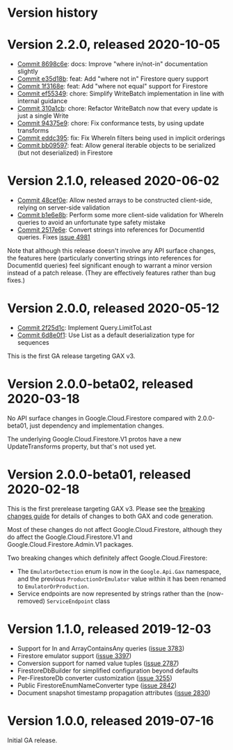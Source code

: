 # Version history

# Version 2.2.0, released 2020-10-05

- [Commit 8698c6e](https://github.com/googleapis/google-cloud-dotnet/commit/8698c6e): docs: Improve "where in/not-in" documentation slightly
- [Commit e35d18b](https://github.com/googleapis/google-cloud-dotnet/commit/e35d18b): feat: Add "where not in" Firestore query support
- [Commit 1f3168e](https://github.com/googleapis/google-cloud-dotnet/commit/1f3168e): feat: Add "where not equal" support for Firestore
- [Commit ef55349](https://github.com/googleapis/google-cloud-dotnet/commit/ef55349): chore: Simplify WriteBatch implementation in line with internal guidance
- [Commit 310a1cb](https://github.com/googleapis/google-cloud-dotnet/commit/310a1cb): chore: Refactor WriteBatch now that every update is just a single Write
- [Commit 94375e9](https://github.com/googleapis/google-cloud-dotnet/commit/94375e9): chore: Fix conformance tests, by using update transforms
- [Commit eddc395](https://github.com/googleapis/google-cloud-dotnet/commit/eddc395): fix: Fix WhereIn filters being used in implicit orderings
- [Commit bb09597](https://github.com/googleapis/google-cloud-dotnet/commit/bb09597): feat: Allow general iterable objects to be serialized (but not deserialized) in Firestore

# Version 2.1.0, released 2020-06-02

- [Commit 48cef0e](https://github.com/googleapis/google-cloud-dotnet/commit/48cef0e): Allow nested arrays to be constructed client-side, relying on server-side validation
- [Commit b1e6e8b](https://github.com/googleapis/google-cloud-dotnet/commit/b1e6e8b): Perform some more client-side validation for WhereIn queries to avoid an unfortunate type safety mistake
- [Commit 2517e6e](https://github.com/googleapis/google-cloud-dotnet/commit/2517e6e): Convert strings into references for DocumentId queries. Fixes [issue 4981](https://github.com/googleapis/google-cloud-dotnet/issues/4981)

Note that although this release doesn't involve any API surface
changes, the features here (particularly converting strings into
references for DocumentId queries) feel significant enough to
warrant a minor version instead of a patch release. (They are
effectively features rather than bug fixes.)

# Version 2.0.0, released 2020-05-12

- [Commit 2f25d1c](https://github.com/googleapis/google-cloud-dotnet/commit/2f25d1c): Implement Query.LimitToLast
- [Commit 6d8e0f1](https://github.com/googleapis/google-cloud-dotnet/commit/6d8e0f1): Use List<T> as a default deserialization type for sequences

This is the first GA release targeting GAX v3.

# Version 2.0.0-beta02, released 2020-03-18

No API surface changes in Google.Cloud.Firestore compared with
2.0.0-beta01, just dependency and implementation changes.

The underlying Google.Cloud.Firestore.V1 protos have a new
UpdateTransforms property, but that's not used yet.

# Version 2.0.0-beta01, released 2020-02-18

This is the first prerelease targeting GAX v3. Please see the [breaking changes
guide](https://googleapis.github.io/google-cloud-dotnet/docs/guides/breaking-gax2.html)
for details of changes to both GAX and code generation.

Most of these changes do not affect Google.Cloud.Firestore, although
they do affect the Google.Cloud.Firestore.V1 and
Google.Cloud.Firestore.Admin.V1 packages.

Two breaking changes which definitely affect Google.Cloud.Firestore:

- The `EmulatorDetection` enum is now in the `Google.Api.Gax` namespace,
  and the previous `ProductionOrEmulator` value within it has been
  renamed to `EmulatorOrProduction`.
- Service endpoints are now represented by strings rather than the
  (now-removed) `ServiceEndpoint` class

# Version 1.1.0, released 2019-12-03

- Support for In and ArrayContainsAny queries ([issue 3783](https://github.com/googleapis/google-cloud-dotnet/issues/3783))
- Firestore emulator support ([issue 3397](https://github.com/googleapis/google-cloud-dotnet/issues/3397))
- Conversion support for named value tuples ([issue 2787](https://github.com/googleapis/google-cloud-dotnet/issues/2787))
- FirestoreDbBuilder for simplified configuration beyond defaults
- Per-FirestoreDb converter customization ([issue 3255](https://github.com/googleapis/google-cloud-dotnet/issues/3255))
- Public FirestoreEnumNameConverter type ([issue 2842](https://github.com/googleapis/google-cloud-dotnet/issues/2842))
- Document snapshot timestamp propagation attributes ([issue 2830](https://github.com/googleapis/google-cloud-dotnet/issues/2830))

# Version 1.0.0, released 2019-07-16

Initial GA release.
